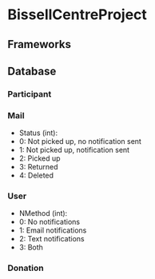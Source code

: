 # BissellCentreProject

## Frameworks

## Database

### Participant

### Mail
- Status (int):
 - 0: Not picked up, no notification sent
 - 1: Not picked up, notification sent
 - 2: Picked up
 - 3: Returned
 - 4: Deleted

### User
- NMethod (int):
 - 0: No notifications
 - 1: Email notifications
 - 2: Text notifications
 - 3: Both

### Donation
